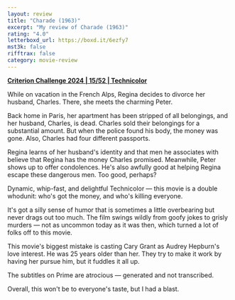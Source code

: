```yaml
---
layout: review
title: "Charade (1963)"
excerpt: "My review of Charade (1963)"
rating: "4.0"
letterboxd_url: https://boxd.it/6ezfy7
mst3k: false
rifftrax: false
category: movie-review
---
```


<b><a href="https://boxd.it/qWjuA/detail" target="_blank" rel="noopener">Criterion Challenge 2024 | 15/52 | Technicolor</a></b>

While on vacation in the French Alps, Regina decides to divorce her husband, Charles. There, she meets the charming Peter.

Back home in Paris, her apartment has been stripped of all belongings, and her husband, Charles, is dead. Charles sold their belongings for a substantial amount. But when the police found his body, the money was gone. Also, Charles had four different passports.

Regina learns of her husband's identity and that men he associates with believe that Regina has the money Charles promised. Meanwhile, Peter shows up to offer condolences. He's also awfully good at helping Regina escape these dangerous men. Too good, perhaps?

Dynamic, whip-fast, and delightful Technicolor — this movie is a double whodunit: who's got the money, and who's killing everyone.

It's got a silly sense of humor that is sometimes a little overbearing but never drags out too much. The film swings wildly from goofy jokes to grisly murders — not as uncommon today as it was then, which turned a lot of folks off to this movie.

This movie's biggest mistake is casting Cary Grant as Audrey Hepburn's love interest. He was 25 years older than her. They try to make it work by having her pursue him, but it fuddles it all up.

The subtitles on Prime are atrocious — generated and not transcribed.

Overall, this won't be to everyone's taste, but I had a blast.
